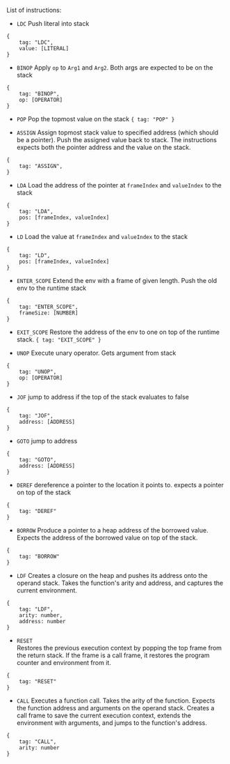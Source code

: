 List of instructions:
- `LDC`
Push literal into stack
```
{
    tag: "LDC",
    value: [LITERAL]
}
```

- `BINOP`
Apply `op` to `Arg1` and `Arg2`. Both args are expected to be on the stack
```
{
    tag: "BINOP",
    op: [OPERATOR]
}
```

- `POP`
Pop the topmost value on the stack
`{ tag: "POP" }`

- `ASSIGN`
Assign topmost stack value to specified address (which should be a pointer). Push the assigned value back to stack.
The instructions expects both the pointer address and the value on the stack.
```
{
    tag: "ASSIGN",
}
```

- `LDA`
Load the address of the pointer at `frameIndex` and `valueIndex` to the stack
```
{
    tag: "LDA",
    pos: [frameIndex, valueIndex]
}
```

- `LD`
Load the value at `frameIndex` and `valueIndex` to the stack
```
{
    tag: "LD",
    pos: [frameIndex, valueIndex]
}
```

- `ENTER_SCOPE`
Extend the env with a frame of given length. Push the old env to the runtime stack
```
{
    tag: "ENTER_SCOPE",
    frameSize: [NUMBER]
}
```

- `EXIT_SCOPE`
Restore the address of the env to one on top of the runtime stack.
`{ tag: "EXIT_SCOPE" }`


- `UNOP`
Execute unary operator. Gets argument from stack
```
{
    tag: "UNOP",
    op: [OPERATOR]
}
```

- `JOF`
jump to address if the top of the stack evaluates to false
```
{
    tag: "JOF",
    address: [ADDRESS]
}
```

-  `GOTO`
jump to address
```
{
    tag: "GOTO",
    address: [ADDRESS]
}
```

- `DEREF`
dereference a pointer to the location it points to. expects a pointer on top of the stack
```
{
    tag: "DEREF"
}
```

- `BORROW`
Produce a pointer to a heap address of the borrowed value. Expects the address of the borrowed value on top of the stack. 
```
{
    tag: "BORROW"
}
```


- `LDF`
Creates a closure on the heap and pushes its address onto the operand stack. Takes the function's arity and address, and captures the current environment.
```
{
    tag: "LDF",
    arity: number,
    address: number
}
```

- `RESET`    
Restores the previous execution context by popping the top frame from the return stack. If the frame is a call frame, it restores the program counter and environment from it.
```
{
    tag: "RESET"
}
```

- `CALL`
Executes a function call. Takes the arity of the function. Expects the function address and arguments on the operand stack. Creates a call frame to save the current execution context, extends the environment with arguments, and jumps to the function's address.
```
{
    tag: "CALL",
    arity: number
}
```